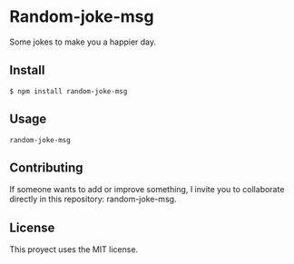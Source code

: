 # Random-joke-msg
Some jokes to make you a happier day.

## Install
`$ npm install random-joke-msg`

## Usage
`random-joke-msg`

## Contributing
If someone wants to add or improve something, I invite you to collaborate directly in this repository: random-joke-msg.

## License
This proyect uses the MIT license.
